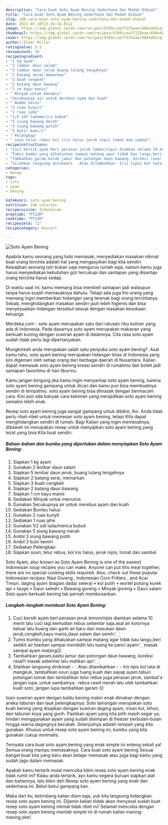 ```yaml
---
description: "Cara buat Soto Ayam Bening Sederhana dan Mudah Dibuat"
title: "Cara buat Soto Ayam Bening Sederhana dan Mudah Dibuat"
slug: 108-cara-buat-soto-ayam-bening-sederhana-dan-mudah-dibuat
date: 2021-05-10T23:24:34.011Z
image: https://img-global.cpcdn.com/recipes/d769ccaa7f225eae/680x482cq70/soto-ayam-bening-foto-resep-utama.jpg
thumbnail: https://img-global.cpcdn.com/recipes/d769ccaa7f225eae/680x482cq70/soto-ayam-bening-foto-resep-utama.jpg
cover: https://img-global.cpcdn.com/recipes/d769ccaa7f225eae/680x482cq70/soto-ayam-bening-foto-resep-utama.jpg
author: Elmer Miller
ratingvalue: 3.1
reviewcount: 10
recipeingredient:
- "1 kg ayam"
- "2 lembar daun salam"
- "5 lembar daun jeruk buang tulang tengahnya"
- "2 batang serai memarkan"
- "3 buah cengkeh"
- "2 batang daun bawang"
- "1 cm kayu manis"
- " Minyak untuk menumis"
- "Secukupnya air untuk merebus ayam dan kuah"
- " Bumbu halus"
- "2 ruas kunyit"
- "1 ruas jahe"
- "1/2 sdt ladamerica bubuk"
- "5 siung bawang merah"
- "3 siung bawang putih"
- "3 butir kemiri"
- " Pelengkap"
- " soun telur rebus kol iris halus jeruk nipis tomat dan sambal"
recipeinstructions:
- "Cuci bersih ayam beri perasan jeruk lemon/nipis diamkan selama 10 menit lalu cuci lagi.kemudian rebus sebentar saja,asal air kotornya keluar lalu buang dan ganti air baru dan masukan daun jeruk,cengkeh,kayu manis,daun salam dan sereh👇🏻"
- "Tumis bumbu yang dihaluskan sampai matang agar tidak bau langu,beri sedikit air biarkan sampai mendidih lalu tuang ke panci ayam👇🏻masak sampai ayam matang😉"
- "Tambahkan garam,kaldu jamur dan potongan daun bawang, koreksi rasa!!! masak sebentar lalu matikan api👇🏻"
- "Silahkan langsung dinikmati   Atau ditambahkan  Iris tipis kol tata di mangkuk, tambahkan soun juga tuang kuah dan sayap ayam.taburi potongan tomat dan tambahkan telur rebus juga perasan jeruk, sambal&#39;a jangan lupa..untuk sambalnya : rebus rawit merah lalu ulek tambahkan kuah soto, jangan lupa tambahkan garam 😉"
categories:
- Resep
tags:
- soto
- ayam
- bening

katakunci: soto ayam bening 
nutrition: 146 calories
recipecuisine: Indonesian
preptime: "PT22M"
cooktime: "PT33M"
recipeyield: "2"
recipecategory: Dessert

---
```



![Soto Ayam Bening](https://img-global.cpcdn.com/recipes/d769ccaa7f225eae/680x482cq70/soto-ayam-bening-foto-resep-utama.jpg)

Apabila kamu seorang yang hobi memasak, menyediakan masakan nikmat buat orang tercinta adalah hal yang mengasyikan bagi kita sendiri. Kewajiban seorang istri bukan saja mengurus rumah saja, namun kamu juga harus menyediakan kebutuhan gizi tercukupi dan santapan yang disantap orang tercinta harus sedap.

Di waktu  saat ini, kamu memang bisa membeli santapan jadi walaupun tanpa harus susah memasaknya dahulu. Tetapi ada juga lho orang yang memang ingin memberikan hidangan yang terenak bagi orang tercintanya. Sebab, menghidangkan masakan sendiri jauh lebih higienis dan bisa menyesuaikan hidangan tersebut sesuai dengan masakan kesukaan keluarga. 

Merdeka.com - soto ayam merupakan satu dari ratusan ribu kuliner yang ada di Indonesia. Pada dasarnya soto ayam merupakan makanan yang berkuah kuning dengan suwiran ayam di dalamnya. Cita rasa soto ayam sudah tidak perlu lagi dipertanyakan.

Mungkinkah anda merupakan salah satu penyuka soto ayam bening?. Asal kamu tahu, soto ayam bening merupakan hidangan khas di Indonesia yang kini digemari oleh setiap orang dari berbagai daerah di Nusantara. Kalian dapat memasak soto ayam bening kreasi sendiri di rumahmu dan boleh jadi santapan favoritmu di hari liburmu.

Kamu jangan bingung jika kamu ingin menyantap soto ayam bening, karena soto ayam bening gampang untuk dicari dan kamu pun bisa membuatnya sendiri di tempatmu. soto ayam bening bisa dimasak dengan bermacam cara. Kini pun ada banyak cara kekinian yang menjadikan soto ayam bening semakin lebih enak.

Resep soto ayam bening juga sangat gampang untuk dibikin, lho. Anda tidak perlu ribet-ribet untuk memesan soto ayam bening, tetapi Kita dapat menghidangkan sendiri di rumah. Bagi Kalian yang ingin membuatnya, dibawah ini merupakan resep untuk menyajikan soto ayam bening yang lezat yang bisa Kita buat sendiri.

<!--inarticleads1-->

##### Bahan-bahan dan bumbu yang diperlukan dalam menyiapkan Soto Ayam Bening:

1. Siapkan 1 kg ayam
1. Gunakan 2 lembar daun salam
1. Siapkan 5 lembar daun jeruk, buang tulang tengahnya
1. Siapkan 2 batang serai, memarkan
1. Siapkan 3 buah cengkeh
1. Siapkan 2 batang daun bawang
1. Siapkan 1 cm kayu manis
1. Sediakan  Minyak untuk menumis
1. Gunakan Secukupnya air untuk merebus ayam dan kuah
1. Sediakan  Bumbu halus:
1. Gunakan 2 ruas kunyit
1. Sediakan 1 ruas jahe
1. Gunakan 1/2 sdt lada/merica bubuk
1. Gunakan 5 siung bawang merah
1. Ambil 3 siung bawang putih
1. Ambil 3 butir kemiri
1. Sediakan  Pelengkap:
1. Siapkan  soun, telur rebus, kol iris halus, jeruk nipis, tomat dan sambal


Soto Ayam, also known as Soto Ayam Bening is one of the easiest Indonesian soup recipes you can make. Anyone can put this meal together, there are no special cooking skills required. Also, check out these popular Indonesian recipes: Nasi Goreng , Indonesian Corn Fritters , and Acar Timun. daging ayam (bagian dada/ selera) • kol putih • wortel potong korek api • tauge • Daun seledri • Bawang goreng • Minyak goreng • Daun salam. Soto ayam berkuah bening tak pernah membosankan. 

<!--inarticleads2-->

##### Langkah-langkah membuat Soto Ayam Bening:

1. Cuci bersih ayam beri perasan jeruk lemon/nipis diamkan selama 10 menit lalu cuci lagi.kemudian rebus sebentar saja,asal air kotornya keluar lalu buang dan ganti air baru dan masukan daun jeruk,cengkeh,kayu manis,daun salam dan sereh👇🏻
1. Tumis bumbu yang dihaluskan sampai matang agar tidak bau langu,beri sedikit air biarkan sampai mendidih lalu tuang ke panci ayam👇🏻masak sampai ayam matang😉
1. Tambahkan garam,kaldu jamur dan potongan daun bawang, koreksi rasa!!! masak sebentar lalu matikan api👇🏻
1. Silahkan langsung dinikmati  -  - Atau ditambahkan -  - Iris tipis kol tata di mangkuk, tambahkan soun juga tuang kuah dan sayap ayam.taburi potongan tomat dan tambahkan telur rebus juga perasan jeruk, sambal&#39;a jangan lupa..untuk sambalnya : rebus rawit merah lalu ulek tambahkan kuah soto, jangan lupa tambahkan garam 😉


Isian suwiran ayam dengan kaldu bening makin enak dimakan dengan aneka taburan dan lauk pelengkapnya. Soto lamongan merupakan soto kuah bening yang disajikan dengan suwiran daging ayam, irisan kol, bihun, dan taburan koya yang gurih. Pastikan ayam yang kita pilih masih segar ya, hindari menggunakan ayam yang sudah disimpan di freezer berbulan-bulan hingga warna dagingnya berubah. Selanjutnya adalah rempah yang kita gunakan. Khusus untuk resep soto ayam bening ini, bumbu yang kita gunakan cukup minimalis. 

Ternyata cara buat soto ayam bening yang enak simple ini enteng sekali ya! Semua orang mampu memasaknya. Cara buat soto ayam bening Sesuai banget buat kita yang baru akan belajar memasak atau juga bagi kamu yang sudah jago dalam memasak.

Apakah kamu tertarik mulai mencoba bikin resep soto ayam bening enak tidak rumit ini? Kalau anda tertarik, ayo kamu segera buruan siapkan alat dan bahannya, lalu bikin deh Resep soto ayam bening yang enak dan sederhana ini. Betul-betul gampang kan. 

Maka dari itu, ketimbang kalian diam saja, yuk kita langsung hidangkan resep soto ayam bening ini. Dijamin kalian tiidak akan menyesal sudah buat resep soto ayam bening nikmat tidak ribet ini! Selamat mencoba dengan resep soto ayam bening mantab simple ini di rumah kalian masing-masing,oke!.

